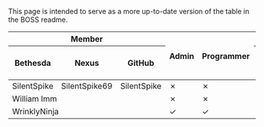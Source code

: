 This page is intended to serve as a more up-to-date version of the table in the BOSS readme.

<table>
<thead>
<tr><th colspan="3">Member<th rowspan="2">Admin<th rowspan="2">Programmer<th colspan="5">Masterlist Maintainer
<tr><th>Bethesda<th>Nexus<th>GitHub<th>Oblivion<th>Nehrim<th>Skyrim<th>Fallout 3<th>Fallout: New Vegas
<tbody>
<tr><td>SilentSpike<td>SilentSpike69<td>SilentSpike<td>&#x2717;<td>&#x2717;<td>&#x2717;<td>&#x2717;<td>&#x2713;<td>&#x2717;<td>&#x2717;
<tr><td colspan="3">William Imm<td>&#x2717;<td>&#x2717;<td>&#x2713;<td>&#x2717;<td>&#x2713;<td>&#x2717;<td>&#x2717;
<tr><td colspan="3">WrinklyNinja<td>&#x2713;<td>&#x2713;<td>&#x2717;<td>&#x2717;<td>&#x2717;<td>&#x2717;<td>&#x2717;

</table>